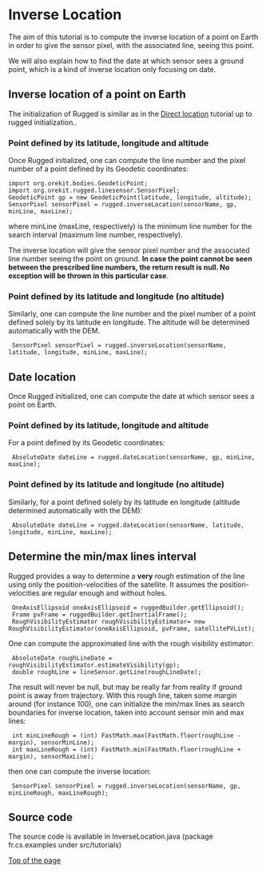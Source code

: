 <!--- Copyright 2013-2022 CS GROUP
  Licensed under the Apache License, Version 2.0 (the "License");
  you may not use this file except in compliance with the License.
  You may obtain a copy of the License at
  
    http://www.apache.org/licenses/LICENSE-2.0
  
  Unless required by applicable law or agreed to in writing, software
  distributed under the License is distributed on an "AS IS" BASIS,
  WITHOUT WARRANTIES OR CONDITIONS OF ANY KIND, either express or implied.
  See the License for the specific language governing permissions and
  limitations under the License.
-->

<a name="top"></a>

# Inverse Location

The aim of this tutorial is to compute the inverse location of a point on Earth 
in order to give the sensor pixel, with the associated line, seeing this point.

We will also explain how to find the date at which sensor sees a ground point, 
which is a kind of inverse location only focusing on date.

## Inverse location of a point on Earth
The initialization of Rugged is similar as in the [Direct location](./direct-location.html) tutorial up to rugged initialization..

### Point defined by its latitude, longitude and altitude
Once Rugged initialized, one can compute the line number and the pixel number of a point defined by its Geodetic coordinates:

    import org.orekit.bodies.GeodeticPoint;
    import org.orekit.rugged.linesensor.SensorPixel;
    GeodeticPoint gp = new GeodeticPoint(latitude, longitude, altitude);
    SensorPixel sensorPixel = rugged.inverseLocation(sensorName, gp, minLine, maxLine);

where minLine (maxLine, respectively) is the minimum line number for the search interval (maximum line number, respectively). 

The inverse location will give the sensor pixel number and the associated line number 
seeing the point on ground. 
**In case the point cannot be seen between the prescribed line numbers, the return result is null. 
No exception will be thrown in this particular case**.
   
### Point defined by its latitude and longitude (no altitude)
Similarly, one can compute the line number and the pixel number of a point defined solely 
by its latitude en longitude. The altitude will be determined automatically with the DEM.

     SensorPixel sensorPixel = rugged.inverseLocation(sensorName, latitude, longitude, minLine, maxLine);

## Date location 
Once Rugged initialized, one can compute the date at which sensor sees a point on Earth.

### Point defined by its latitude, longitude and altitude
For a point defined by its Geodetic coordinates:

     AbsoluteDate dateLine = rugged.dateLocation(sensorName, gp, minLine, maxLine);

### Point defined by its latitude and longitude (no altitude)
Similarly, for a point defined solely by its latitude en longitude (altitude determined automatically with the DEM): 

     AbsoluteDate dateLine = rugged.dateLocation(sensorName, latitude, longitude, minLine, maxLine);

## Determine the min/max lines interval
Rugged provides a way to determine a **very** rough estimation of the line using only 
the position-velocities of the satellite. It assumes the position-velocities are regular enough and without holes.

     OneAxisEllipsoid oneAxisEllipsoid = ruggedBuilder.getEllipsoid();
     Frame pvFrame = ruggedBuilder.getInertialFrame();
     RoughVisibilityEstimator roughVisibilityEstimator= new RoughVisibilityEstimator(oneAxisEllipsoid, pvFrame, satellitePVList);

One can compute the approximated line with the rough visibility estimator:

     AbsoluteDate roughLineDate = roughVisibilityEstimator.estimateVisibility(gp);
     double roughLine = lineSensor.getLine(roughLineDate);

The result will never be null, but may be really far from reality if ground point is away from trajectory.
With this rough line, taken some margin around (for instance 100), one can initialize 
the min/max lines as search boundaries for inverse location, taken into account sensor min and max lines:

     int minLineRough = (int) FastMath.max(FastMath.floor(roughLine - margin), sensorMinLine);
     int maxLineRough = (int) FastMath.min(FastMath.floor(roughLine + margin), sensorMaxLine);

then one can compute the inverse location:

     SensorPixel sensorPixel = rugged.inverseLocation(sensorName, gp, minLineRough, maxLineRough);

## Source code
The source code is available in InverseLocation.java (package fr.cs.examples under src/tutorials)

[Top of the page](#top)
